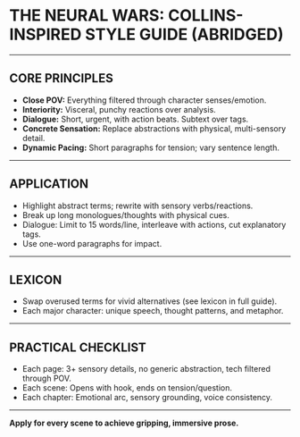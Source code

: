 # THE NEURAL WARS: COLLINS-INSPIRED STYLE GUIDE (ABRIDGED)

---

## CORE PRINCIPLES

- **Close POV:** Everything filtered through character senses/emotion.
- **Interiority:** Visceral, punchy reactions over analysis.
- **Dialogue:** Short, urgent, with action beats. Subtext over tags.
- **Concrete Sensation:** Replace abstractions with physical, multi-sensory detail.
- **Dynamic Pacing:** Short paragraphs for tension; vary sentence length.

---

## APPLICATION

- Highlight abstract terms; rewrite with sensory verbs/reactions.
- Break up long monologues/thoughts with physical cues.
- Dialogue: Limit to 15 words/line, interleave with actions, cut explanatory tags.
- Use one-word paragraphs for impact.

---

## LEXICON

- Swap overused terms for vivid alternatives (see lexicon in full guide).
- Each major character: unique speech, thought patterns, and metaphor.

---

## PRACTICAL CHECKLIST

- Each page: 3+ sensory details, no generic abstraction, tech filtered through POV.
- Each scene: Opens with hook, ends on tension/question.
- Each chapter: Emotional arc, sensory grounding, voice consistency.

---

**Apply for every scene to achieve gripping, immersive prose.**